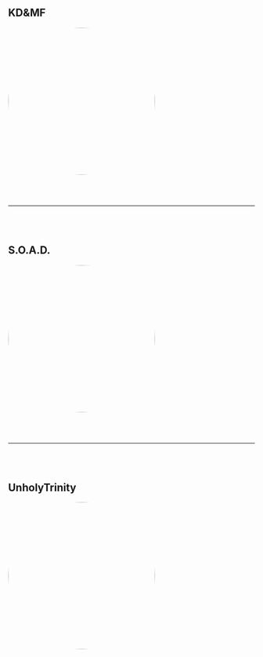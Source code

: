 
<style>
figure {
  border: 0px #cccccc solid;
  padding: 4px;
  margin: auto;
  align: center;
}

figcaption {
  background-color: white;
  color: black;
  font-style: bold;
  padding: 2px;
  text-align: center;
}
</style>

<h2>KD&MF</h2>
<a href="https://radioninjapirata.github.io/radio_fan_KDMF.html" target="_blank"><img src="https://mosaic.scdn.co/640/ab67616d0000b2739e0a6551794940a4e8b32406ab67616d0000b273be1ae534a1aa21ec5407acdaab67616d0000b273c755e9217f38c5f732192689ab67616d0000b273c82d42bb1935c1eb43d43289" height="300" width="auto" style="border-radius:50%"></a>

<br /> <br />
<hr style="height:2px;border-width:0;color:gray;background-color:gray"> 
<br /><br />

<h2>S.O.A.D.</h2>
<a href="https://radioninjapirata.github.io/radio_soad.html" target="_blank"><img src="https://mosaic.scdn.co/640/ab67616d0000b273401dd486dc6d75239968ef86ab67616d0000b273a57ca9e47d038be31c9aee9dab67616d0000b273ba00e990d1520a4cde41ce0cab67616d0000b273c65f8d04502eeddbdd61fa71" height="300" width="auto" style="border-radius:50%"></a>

<br /> <br />
<hr style="height:2px;border-width:0;color:gray;background-color:gray"> 
<br /><br />

<h2>UnholyTrinity</h2>
<a href="https://radioninjapirata.github.io/radio_unholytrinity.html" target="_blank"><img src="https://mosaic.scdn.co/640/ab67616d0000b27305dbd31282f2112b5e1607dfab67616d0000b2730a24282b88935e16e7e7d732ab67616d0000b2738862f99171ea71d0925ffc13ab67616d0000b273ce69f6900fa18dd689d2d45b" height="300" width="auto" style="border-radius:50%"></a>
